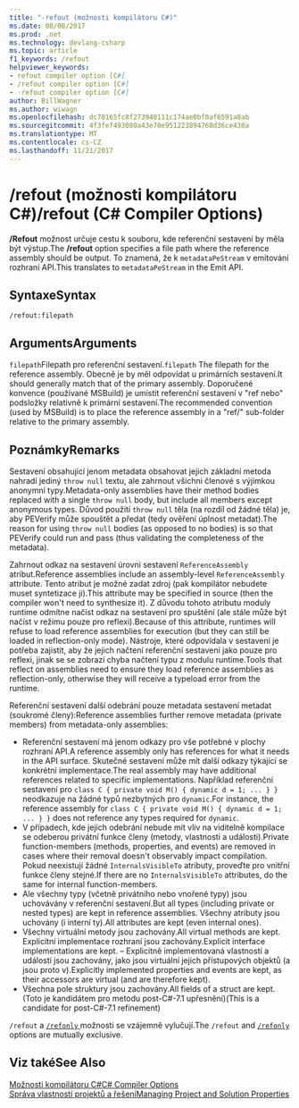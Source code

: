 ```yaml
---
title: "-refout (možnosti kompilátoru C#)"
ms.date: 08/08/2017
ms.prod: .net
ms.technology: devlang-csharp
ms.topic: article
f1_keywords: /refout
helpviewer_keywords:
- refout compiler option [C#]
- /refout compiler option [C#]
- -refout compiler option [C#]
author: BillWagner
ms.author: wiwagn
ms.openlocfilehash: dc78165fc8f273948111c174ae0bf0af6591a8ab
ms.sourcegitcommit: 4f3fef493080a43e70e951223894768d36ce430a
ms.translationtype: MT
ms.contentlocale: cs-CZ
ms.lasthandoff: 11/21/2017
---
```

# <a name="refout-c-compiler-options"></a><span data-ttu-id="d7daa-102">/refout (možnosti kompilátoru C#)</span><span class="sxs-lookup"><span data-stu-id="d7daa-102">/refout (C# Compiler Options)</span></span>

<span data-ttu-id="d7daa-103">**/Refout** možnost určuje cestu k souboru, kde referenční sestavení by měla být výstup.</span><span class="sxs-lookup"><span data-stu-id="d7daa-103">The **/refout** option specifies a file path where the reference assembly should be output.</span></span> <span data-ttu-id="d7daa-104">To znamená, že k `metadataPeStream` v emitování rozhraní API.</span><span class="sxs-lookup"><span data-stu-id="d7daa-104">This translates to `metadataPeStream` in the Emit API.</span></span>

## <a name="syntax"></a><span data-ttu-id="d7daa-105">Syntaxe</span><span class="sxs-lookup"><span data-stu-id="d7daa-105">Syntax</span></span>

```console
/refout:filepath
```

## <a name="arguments"></a><span data-ttu-id="d7daa-106">Arguments</span><span class="sxs-lookup"><span data-stu-id="d7daa-106">Arguments</span></span>

 <span data-ttu-id="d7daa-107">`filepath`Filepath pro referenční sestavení.</span><span class="sxs-lookup"><span data-stu-id="d7daa-107">`filepath` The filepath for the reference assembly.</span></span> <span data-ttu-id="d7daa-108">Obecně je by měl odpovídat u primárních sestavení.</span><span class="sxs-lookup"><span data-stu-id="d7daa-108">It should generally match that of the primary assembly.</span></span> <span data-ttu-id="d7daa-109">Doporučené konvence (používané MSBuild) je umístit referenční sestavení v "ref nebo" podsložky relativně k primární sestavení.</span><span class="sxs-lookup"><span data-stu-id="d7daa-109">The recommended convention (used by MSBuild) is to place the reference assembly in a "ref/" sub-folder relative to the primary assembly.</span></span>

## <a name="remarks"></a><span data-ttu-id="d7daa-110">Poznámky</span><span class="sxs-lookup"><span data-stu-id="d7daa-110">Remarks</span></span>

<span data-ttu-id="d7daa-111">Sestavení obsahující jenom metadata obsahovat jejich základní metoda nahradí jediný `throw null` textu, ale zahrnout všichni členové s výjimkou anonymní typy.</span><span class="sxs-lookup"><span data-stu-id="d7daa-111">Metadata-only assemblies have their method bodies replaced with a single `throw null` body, but include all members except anonymous types.</span></span> <span data-ttu-id="d7daa-112">Důvod použití `throw null` těla (na rozdíl od žádné těla) je, aby PEVerify může spouštět a předat (tedy ověření úplnost metadat).</span><span class="sxs-lookup"><span data-stu-id="d7daa-112">The reason for using `throw null` bodies (as opposed to no bodies) is so that PEVerify could run and pass (thus validating the completeness of the metadata).</span></span>

<span data-ttu-id="d7daa-113">Zahrnout odkaz na sestavení úrovni sestavení `ReferenceAssembly` atribut.</span><span class="sxs-lookup"><span data-stu-id="d7daa-113">Reference assemblies include an assembly-level `ReferenceAssembly` attribute.</span></span> <span data-ttu-id="d7daa-114">Tento atribut je možné zadat zdroj (pak kompilátor nebudete muset syntetizace ji).</span><span class="sxs-lookup"><span data-stu-id="d7daa-114">This attribute may be specified in source (then the compiler won't need to synthesize it).</span></span> <span data-ttu-id="d7daa-115">Z důvodu tohoto atributu moduly runtime odmítne načíst odkaz na sestavení pro spuštění (ale stále může být načíst v režimu pouze pro reflexi).</span><span class="sxs-lookup"><span data-stu-id="d7daa-115">Because of this attribute, runtimes will refuse to load reference assemblies for execution (but they can still be loaded in reflection-only mode).</span></span> <span data-ttu-id="d7daa-116">Nástroje, které odpovídala v sestavení je potřeba zajistit, aby že jejich načtení referenční sestavení jako pouze pro reflexi, jinak se se zobrazí chyba načtení typu z modulu runtime.</span><span class="sxs-lookup"><span data-stu-id="d7daa-116">Tools that reflect on assemblies need to ensure they load reference assemblies as reflection-only, otherwise they will receive a typeload error from the runtime.</span></span>

<span data-ttu-id="d7daa-117">Referenční sestavení další odebrání pouze metadata sestavení metadat (soukromé členy):</span><span class="sxs-lookup"><span data-stu-id="d7daa-117">Reference assemblies further remove metadata (private members) from metadata-only assemblies:</span></span>

- <span data-ttu-id="d7daa-118">Referenční sestavení má jenom odkazy pro vše potřebné v plochy rozhraní API.</span><span class="sxs-lookup"><span data-stu-id="d7daa-118">A reference assembly only has references for what it needs in the API surface.</span></span> <span data-ttu-id="d7daa-119">Skutečné sestavení může mít další odkazy týkající se konkrétní implementace.</span><span class="sxs-lookup"><span data-stu-id="d7daa-119">The real assembly may have additional references related to specific implementations.</span></span> <span data-ttu-id="d7daa-120">Například referenční sestavení pro `class C { private void M() { dynamic d = 1; ... } }` neodkazuje na žádné typů nezbytných pro `dynamic`.</span><span class="sxs-lookup"><span data-stu-id="d7daa-120">For instance, the reference assembly for `class C { private void M() { dynamic d = 1; ... } }` does not reference any types required for `dynamic`.</span></span>
- <span data-ttu-id="d7daa-121">V případech, kde jejich odebrání nebude mít vliv na viditelně kompilace se odeberou privátní funkce členy (metody, vlastnosti a události).</span><span class="sxs-lookup"><span data-stu-id="d7daa-121">Private function-members (methods, properties, and events) are removed in cases where their removal doesn't observably impact compilation.</span></span> <span data-ttu-id="d7daa-122">Pokud neexistují žádné `InternalsVisibleTo` atributy, proveďte pro vnitřní funkce členy stejné.</span><span class="sxs-lookup"><span data-stu-id="d7daa-122">If there are no `InternalsVisibleTo` attributes, do the same for internal function-members.</span></span>
- <span data-ttu-id="d7daa-123">Ale všechny typy (včetně privátního nebo vnořené typy) jsou uchovávány v referenční sestavení.</span><span class="sxs-lookup"><span data-stu-id="d7daa-123">But all types (including private or nested types) are kept in reference assemblies.</span></span> <span data-ttu-id="d7daa-124">Všechny atributy jsou uchovány (i interní ty).</span><span class="sxs-lookup"><span data-stu-id="d7daa-124">All attributes are kept (even internal ones).</span></span>
- <span data-ttu-id="d7daa-125">Všechny virtuální metody jsou zachovány.</span><span class="sxs-lookup"><span data-stu-id="d7daa-125">All virtual methods are kept.</span></span> <span data-ttu-id="d7daa-126">Explicitní implementace rozhraní jsou zachovány.</span><span class="sxs-lookup"><span data-stu-id="d7daa-126">Explicit interface implementations are kept.</span></span> <span data-ttu-id="d7daa-127">– Explicitně implementovaná vlastností a událostí jsou zachovány, jako jsou virtuální jejich přístupových objektů (a jsou proto v).</span><span class="sxs-lookup"><span data-stu-id="d7daa-127">Explicitly implemented properties and events are kept, as their accessors are virtual (and are therefore kept).</span></span>
- <span data-ttu-id="d7daa-128">Všechna pole struktury jsou zachovány.</span><span class="sxs-lookup"><span data-stu-id="d7daa-128">All fields of a struct are kept.</span></span> <span data-ttu-id="d7daa-129">(Toto je kandidátem pro metodu post-C#-7.1 upřesnění)</span><span class="sxs-lookup"><span data-stu-id="d7daa-129">(This is a candidate for post-C#-7.1 refinement)</span></span>

<span data-ttu-id="d7daa-130">`/refout` a [ `/refonly` ](refonly-compiler-option.md) možnosti se vzájemně vylučují.</span><span class="sxs-lookup"><span data-stu-id="d7daa-130">The `/refout` and [`/refonly`](refonly-compiler-option.md) options are mutually exclusive.</span></span>

## <a name="see-also"></a><span data-ttu-id="d7daa-131">Viz také</span><span class="sxs-lookup"><span data-stu-id="d7daa-131">See Also</span></span>
 [<span data-ttu-id="d7daa-132">Možnosti kompilátoru C#</span><span class="sxs-lookup"><span data-stu-id="d7daa-132">C# Compiler Options</span></span>](../../../csharp/language-reference/compiler-options/index.md)  
 [<span data-ttu-id="d7daa-133">Správa vlastností projektů a řešení</span><span class="sxs-lookup"><span data-stu-id="d7daa-133">Managing Project and Solution Properties</span></span>](/visualstudio/ide/managing-project-and-solution-properties)
